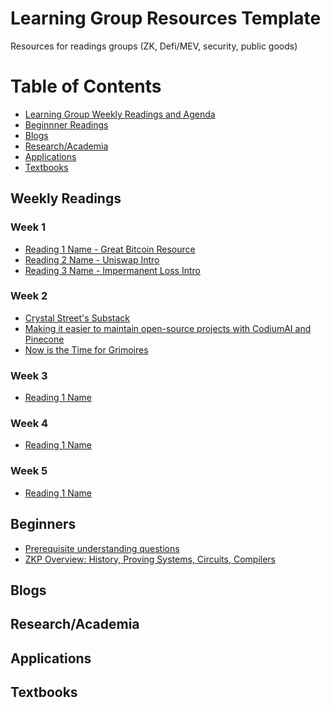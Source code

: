 # Learning Group Resources Template
Resources for readings groups (ZK, Defi/MEV, security, public goods)

Table of Contents
=================
- [Learning Group Weekly Readings and Agenda](#weekly-readings)
- [Beginnner Readings](#beginner)
- [Blogs](#blogs)
- [Research/Academia](#research/academia)
- [Applications](#applications)
- [Textbooks](#textbooks)
## Weekly Readings
### Week 1
  - [Reading 1 Name - Great Bitcoin Resource](https://learnmeabitcoin.com/)
  - [Reading 2 Name - Uniswap Intro](https://medium.com/scalar-capital/uniswap-a-unique-exchange-f4ef44f807bf)
  - [Reading 3 Name - Impermanent Loss Intro](https://pintail.medium.com/uniswap-a-good-deal-for-liquidity-providers-104c0b6816f2#c7a9)
### Week 2
  - [Crystal Street's Substack](https://humantech.substack.com/)
  - [Making it easier to maintain open-source projects with CodiumAI and Pinecone](https://www.pinecone.io/learn/codiumai-pinecone-similar-issues/)
  - [Now is the Time for Grimoires](https://www.oneusefulthing.org/p/now-is-the-time-for-grimoires?subscribe_prompt=free)
### Week 3
  - [Reading 1 Name]([link](https://learnmeabitcoin.com/))
### Week 4
  - [Reading 1 Name]([link](https://learnmeabitcoin.com/))
### Week 5
  - [Reading 1 Name]([link](https://learnmeabitcoin.com/))
## Beginners
- [Prerequisite understanding questions](https://0xparc.notion.site/Prerequisite-understanding-questions-c5ebb77a5cc049f39577ec9a7fb7b22c)
- [ZKP Overview: History, Proving Systems, Circuits, Compilers](https://zkp.science)
## Blogs
## Research/Academia
## Applications
## Textbooks
